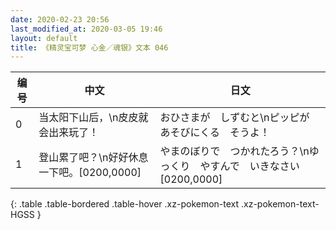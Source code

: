 ```yaml
---
date: 2020-02-23 20:56
last_modified_at: 2020-03-05 19:46
layout: default
title: 《精灵宝可梦 心金／魂银》文本 046
---
```

| 编号 | 中文 | 日文 |
| ---- | ---- | ---- |
| 0 | 当太阳下山后，\n皮皮就会出来玩了！ | おひさまが　しずむと\nピッピが　あそびにくる　そうよ！ |
| 1 | 登山累了吧？\n好好休息一下吧。[0200,0000] | やまのぼりで　つかれたろう？\nゆっくり　やすんで　いきなさい[0200,0000] |
{: .table .table-bordered .table-hover .xz-pokemon-text .xz-pokemon-text-HGSS }
